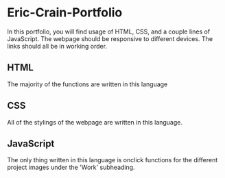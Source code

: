 # Eric-Crain-Portfolio

In this portfolio, you will find usage of HTML, CSS, and a couple lines of JavaScript. The webpage should be responsive to different devices. The links should all be in working order.

## HTML
The majority of the functions are written in this language

## CSS
All of the stylings of the webpage are written in this language.

## JavaScript
The only thing written in this language is onclick functions for the different project images under the 'Work' subheading.
